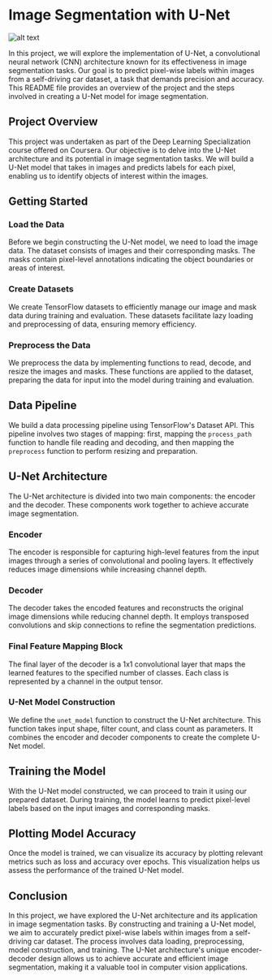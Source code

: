 # Image Segmentation with U-Net
![alt text](https://github.com/mohammed-khair/U-Net/blob/pics/carseg.png?raw=true)

In this project, we will explore the implementation of U-Net, a convolutional neural network (CNN) architecture known for its effectiveness in image segmentation tasks. Our goal is to predict pixel-wise labels within images from a self-driving car dataset, a task that demands precision and accuracy. This README file provides an overview of the project and the steps involved in creating a U-Net model for image segmentation.

## Project Overview

This project was undertaken as part of the Deep Learning Specialization course offered on Coursera. Our objective is to delve into the U-Net architecture and its potential in image segmentation tasks. We will build a U-Net model that takes in images and predicts labels for each pixel, enabling us to identify objects of interest within the images.

## Getting Started

### Load the Data

Before we begin constructing the U-Net model, we need to load the image data. The dataset consists of images and their corresponding masks. The masks contain pixel-level annotations indicating the object boundaries or areas of interest.

### Create Datasets

We create TensorFlow datasets to efficiently manage our image and mask data during training and evaluation. These datasets facilitate lazy loading and preprocessing of data, ensuring memory efficiency.

### Preprocess the Data

We preprocess the data by implementing functions to read, decode, and resize the images and masks. These functions are applied to the dataset, preparing the data for input into the model during training and evaluation.

## Data Pipeline

We build a data processing pipeline using TensorFlow's Dataset API. This pipeline involves two stages of mapping: first, mapping the `process_path` function to handle file reading and decoding, and then mapping the `preprocess` function to perform resizing and preparation.

## U-Net Architecture

The U-Net architecture is divided into two main components: the encoder and the decoder. These components work together to achieve accurate image segmentation.

### Encoder

The encoder is responsible for capturing high-level features from the input images through a series of convolutional and pooling layers. It effectively reduces image dimensions while increasing channel depth.

### Decoder

The decoder takes the encoded features and reconstructs the original image dimensions while reducing channel depth. It employs transposed convolutions and skip connections to refine the segmentation predictions.

### Final Feature Mapping Block

The final layer of the decoder is a 1x1 convolutional layer that maps the learned features to the specified number of classes. Each class is represented by a channel in the output tensor.

### U-Net Model Construction

We define the `unet_model` function to construct the U-Net architecture. This function takes input shape, filter count, and class count as parameters. It combines the encoder and decoder components to create the complete U-Net model.

## Training the Model

With the U-Net model constructed, we can proceed to train it using our prepared dataset. During training, the model learns to predict pixel-level labels based on the input images and corresponding masks.

## Plotting Model Accuracy

Once the model is trained, we can visualize its accuracy by plotting relevant metrics such as loss and accuracy over epochs. This visualization helps us assess the performance of the trained U-Net model.

## Conclusion

In this project, we have explored the U-Net architecture and its application in image segmentation tasks. By constructing and training a U-Net model, we aim to accurately predict pixel-wise labels within images from a self-driving car dataset. The process involves data loading, preprocessing, model construction, and training. The U-Net architecture's unique encoder-decoder design allows us to achieve accurate and efficient image segmentation, making it a valuable tool in computer vision applications.
